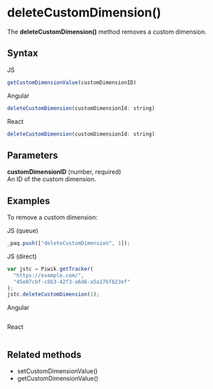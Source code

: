 # deleteCustomDimension()

The **deleteCustomDimension()** method removes a custom dimension.

## Syntax

<div class="tabs">

<div class="group-tab">

JS

``` javascript
getCustomDimensionValue(customDimensionID)
```

</div>

<div class="group-tab">

Angular

``` javascript
deleteCustomDimension(customDimensionId: string)
```

</div>

<div class="group-tab">

React

``` javascript
deleteCustomDimension(customDimensionId: string)
```

</div>

</div>

## Parameters

**customDimensionID** (number, required)  
An ID of the custom dimension.

## Examples

To remove a custom dimension:

<div class="tabs">

<div class="group-tab">

JS (queue)

``` javascript
_paq.push(["deleteCustomDimension", 1]);
```

</div>

<div class="group-tab">

JS (direct)

``` javascript
var jstc = Piwik.getTracker(
  "https://example.com/",
  "45e07cbf-c8b3-42f3-a6d6-a5a176f623ef"
);
jstc.deleteCustomDimension(1);
```

</div>

<div class="group-tab">

Angular

``` javascript
```

</div>

<div class="group-tab">

React

``` javascript
```

</div>

</div>

## Related methods

  - setCustomDimensionValue()
  - getCustomDimensionValue()
